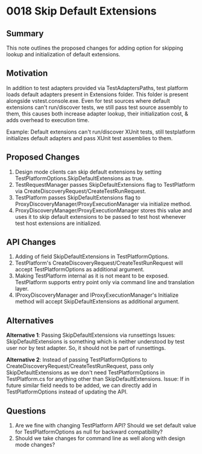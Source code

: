 # 0018 Skip Default Extensions

## Summary
This note outlines the proposed changes for adding option for skipping lookup and initialization of default extensions.

## Motivation
In addition to test adapters provided via TestAdaptersPaths, test platform loads default adapters present in Extensions folder. This folder is present alongside vstest.console.exe. Even for test sources where default extensions can't run/discover tests, we still pass test source assembly to them, this causes both increase adapter lookup, their initialization cost, & adds overhead to execution time.

Example: Default extensions can't run/discover XUnit tests, still testplatform initializes default adapters and pass XUnit test assemblies to them.

## Proposed Changes
1. Design mode clients can skip default extensions by setting TestPlatformOptions.SkipDefaultExtensions as true.
2. TestRequestManager passes SkipDefaultExtensions flag to TestPlatform via CreateDiscoveryRequest/CreateTestRunRequest.
3. TestPlatform passes SkipDefaultExtensions flag to ProxyDiscoveryManager/ProxyExecutionManager via initialize method.
4. ProxyDiscoveryManager/ProxyExecutionManager stores this value and uses it to skip default extensions to be passed to test host whenever test host extensions are initialized.

## API Changes
1. Adding of field SkipDefaultExtensions in TestPlatformOptions.
2. TestPlatform's CreateDiscoveryRequest/CreateTestRunRequest will accept TestPlatformOptions as additional argument.
3. Making TestPlatform internal as it is not meant to be exposed. TestPlatform supports entry point only via command line and translation layer.
4. IProxyDiscoveryManager and IProxyExecutionManager's Initialize method will accept SkipDefaultExtensions as additional argument.

## Alternatives
**Alternative 1**: Passing SkipDefaultExtensions via runsettings
Issues:
SkipDefaultExtensions is something which is neither understood by test user nor by test adapter. So, it should not be part of runsettings.

**Alternative 2**: Instead of passing TestPlatformOptions to CreateDiscoveryRequest/CreateTestRunRequest, pass only SkipDefaultExtensions as we don't need TestPlatformOptions in TestPlatform.cs for anything other than SkipDefaultExtensions.
Issue:
If in future similar field needs to be added, we can directly add in TestPlatformOptions instead of updating the API.

## Questions
1. Are we fine with changing TestPlatform API? Should we set default value for TestPlatformOptions as null for backward compatibility?
2. Should we take changes for command line as well along with design mode changes?
